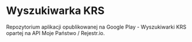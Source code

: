 # Wyszukiwarka KRS

Repozytorium aplikacji opublikowanej na Google Play - Wyszukiwarki KRS opartej na API Moje Państwo / Rejestr.io.
